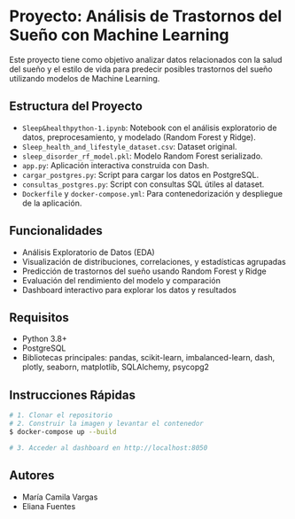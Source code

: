 # Proyecto: Análisis de Trastornos del Sueño con Machine Learning

Este proyecto tiene como objetivo analizar datos relacionados con la salud del sueño y el estilo de vida para predecir posibles trastornos del sueño utilizando modelos de Machine Learning. 

## Estructura del Proyecto

- `Sleep&healthpython-1.ipynb`: Notebook con el análisis exploratorio de datos, preprocesamiento, y modelado (Random Forest y Ridge).
- `Sleep_health_and_lifestyle_dataset.csv`: Dataset original.
- `sleep_disorder_rf_model.pkl`: Modelo Random Forest serializado.
- `app.py`: Aplicación interactiva construida con Dash.
- `cargar_postgres.py`: Script para cargar los datos en PostgreSQL.
- `consultas_postgres.py`: Script con consultas SQL útiles al dataset.
- `Dockerfile` y `docker-compose.yml`: Para contenedorización y despliegue de la aplicación.

## Funcionalidades

- Análisis Exploratorio de Datos (EDA)
- Visualización de distribuciones, correlaciones, y estadísticas agrupadas
- Predicción de trastornos del sueño usando Random Forest y Ridge
- Evaluación del rendimiento del modelo y comparación
- Dashboard interactivo para explorar los datos y resultados

## Requisitos

- Python 3.8+
- PostgreSQL
- Bibliotecas principales: pandas, scikit-learn, imbalanced-learn, dash, plotly, seaborn, matplotlib, SQLAlchemy, psycopg2

## Instrucciones Rápidas

```bash
# 1. Clonar el repositorio
# 2. Construir la imagen y levantar el contenedor
$ docker-compose up --build

# 3. Acceder al dashboard en http://localhost:8050
```

## Autores
- María Camila Vargas
- Eliana Fuentes